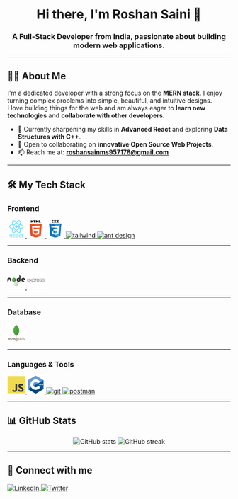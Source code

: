 <h1 align="center">
Hi there, I'm Roshan Saini 👋
</h1>
<h3 align="center">
A Full-Stack Developer from India, passionate about building modern web applications.
</h3>

---

## 👨‍💻 About Me

I'm a dedicated developer with a strong focus on the **MERN stack**. I enjoy turning complex problems into simple, beautiful, and intuitive designs.  
I love building things for the web and am always eager to **learn new technologies** and **collaborate with other developers**.

- 🌱 Currently sharpening my skills in **Advanced React** and exploring **Data Structures with C++**.  
- 👯 Open to collaborating on **innovative Open Source Web Projects**.  
- 📫 Reach me at: **roshansainms957178@gmail.com**

---

## 🛠️ My Tech Stack

### **Frontend**
<p align="left">
<a href="https://reactjs.org/" target="_blank">
<img src="https://raw.githubusercontent.com/devicons/devicon/master/icons/react/react-original-wordmark.svg" alt="react" width="40" height="40"/>
</a>
<a href="https://www.w3.org/html/" target="_blank">
<img src="https://raw.githubusercontent.com/devicons/devicon/master/icons/html5/html5-original-wordmark.svg" alt="html5" width="40" height="40"/>
</a>
<a href="https://www.w3schools.com/css/" target="_blank">
<img src="https://raw.githubusercontent.com/devicons/devicon/master/icons/css3/css3-original-wordmark.svg" alt="css3" width="40" height="40"/>
</a>
<a href="https://tailwindcss.com/" target="_blank">
<img src="https://www.vectorlogo.zone/logos/tailwindcss/tailwindcss-icon.svg" alt="tailwind" width="40" height="40"/>
</a>
<a href="https://ant.design/" target="_blank">
<img src="https://gw.alipayobjects.com/zos/rmsportal/KDpgvguMpGfqaHPjicRK.svg" alt="ant design" width="40" height="40"/>
</a>
</p>

---

### **Backend**
<p align="left">
<a href="https://nodejs.org" target="_blank">
<img src="https://raw.githubusercontent.com/devicons/devicon/master/icons/nodejs/nodejs-original-wordmark.svg" alt="nodejs" width="40" height="40"/>
</a>
<a href="https://expressjs.com" target="_blank">
<img src="https://raw.githubusercontent.com/devicons/devicon/master/icons/express/express-original-wordmark.svg" alt="express" width="40" height="40"/>
</a>
</p>

---

### **Database**
<p align="left">
<a href="https://www.mongodb.com/" target="_blank">
<img src="https://raw.githubusercontent.com/devicons/devicon/master/icons/mongodb/mongodb-original-wordmark.svg" alt="mongodb" width="40" height="40"/>
</a>
</p>

---

### **Languages & Tools**
<p align="left">
<a href="https://developer.mozilla.org/en-US/docs/Web/JavaScript" target="_blank">
<img src="https://raw.githubusercontent.com/devicons/devicon/master/icons/javascript/javascript-original.svg" alt="javascript" width="40" height="40"/>
</a>
<a href="https://www.cplusplus.com/" target="_blank">
<img src="https://raw.githubusercontent.com/devicons/devicon/master/icons/cplusplus/cplusplus-original.svg" alt="cplusplus" width="40" height="40"/>
</a>
<a href="https://git-scm.com/" target="_blank">
<img src="https://www.vectorlogo.zone/logos/git-scm/git-scm-icon.svg" alt="git" width="40" height="40"/>
</a>
<a href="https://www.postman.com" target="_blank">
<img src="https://www.vectorlogo.zone/logos/getpostman/getpostman-icon.svg" alt="postman" width="40" height="40"/>
</a>
</p>

---

## 📊 GitHub Stats

<p align="center">
<img src="https://github-readme-stats.vercel.app/api?username=roshansaini18&show_icons=true&theme=tokyonight" alt="GitHub stats" />
<img src="https://github-readme-streak-stats.herokuapp.com/?user=roshansaini18&theme=tokyonight" alt="GitHub streak" />
</p>

---

## 🔗 Connect with me

<p align="left">
<a href="https://github.com/roshansaini18/roshansaini18" target="_blank">
<img align="center" src="https://raw.githubusercontent.com/rahuldkjain/github-profile-readme-generator/master/src/images/icons/Social/linked-in-alt.svg" alt="LinkedIn" height="30" width="40" />
</a>
<a href="https://twitter.com/roshansaini18" target="_blank">
<img align="center" src="https://raw.githubusercontent.com/rahuldkjain/github-profile-readme-generator/master/src/images/icons/Social/twitter.svg" alt="Twitter" height="30" width="40" />
</a>
</p>
